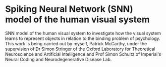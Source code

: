 # Spiking Neural Network (SNN) model of the human visual system

SNN model of the human visual system to investigate how the visual system learns to represent objects in relation to the binding problem of psychology. This work is being carried out by myself, Patrick McCarthy, under the supervision of Dr Simon Stringer of the Oxford Laboratory for Theoretical Neuroscience and Artificial Intelligence and Prof Simon Schultz of Imperial's Neural Coding and Neurodegenerative Disease Lab.
